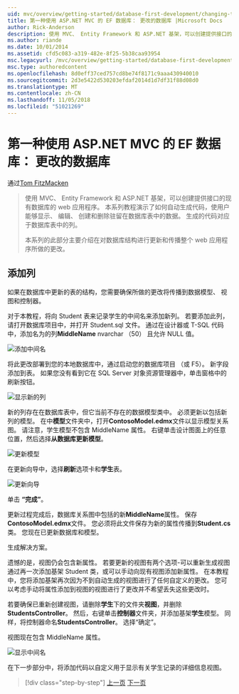 ```yaml
---
uid: mvc/overview/getting-started/database-first-development/changing-the-database
title: 第一种使用 ASP.NET MVC 的 EF 数据库： 更改的数据库 |Microsoft Docs
author: Rick-Anderson
description: 使用 MVC、 Entity Framework 和 ASP.NET 基架，可以创建提供接口的现有数据库的 web 应用程序。 此教程系列...
ms.author: riande
ms.date: 10/01/2014
ms.assetid: cfd5c083-a319-482e-8f25-5b38caa93954
msc.legacyurl: /mvc/overview/getting-started/database-first-development/changing-the-database
msc.type: authoredcontent
ms.openlocfilehash: 8d0eff37ced757cd8be74f8171c9aaa430940010
ms.sourcegitcommit: 2d3e5422d530203efdaf2014d1d7df31f88d08d0
ms.translationtype: MT
ms.contentlocale: zh-CN
ms.lasthandoff: 11/05/2018
ms.locfileid: "51021269"
---
```

<a name="ef-database-first-with-aspnet-mvc-changing-the-database"></a>第一种使用 ASP.NET MVC 的 EF 数据库： 更改的数据库
====================
通过[Tom FitzMacken](https://github.com/tfitzmac)

> 使用 MVC、 Entity Framework 和 ASP.NET 基架，可以创建提供接口的现有数据库的 web 应用程序。 本系列教程演示了如何自动生成代码，使用户能够显示、 编辑、 创建和删除驻留在数据库表中的数据。 生成的代码对应于数据库表中的列。
> 
> 本系列的此部分主要介绍在对数据库结构进行更新和传播整个 web 应用程序所做的更改。


## <a name="add-a-column"></a>添加列

如果在数据库中更新的表的结构，您需要确保所做的更改将传播到数据模型、 视图和控制器。

对于本教程，将向 Student 表来记录学生的中间名来添加新列。 若要添加此列，请打开数据库项目中，并打开 Student.sql 文件。 通过在设计器或 T-SQL 代码中，添加名为的列**MiddleName** nvarchar （50） 且允许 NULL 值。

![添加中间名](changing-the-database/_static/image1.png)

将此更改部署到您的本地数据库中，通过启动您的数据库项目 （或 F5）。 新字段添加到表。 如果您没有看到它在 SQL Server 对象资源管理器中，单击窗格中的刷新按钮。

![显示新的列](changing-the-database/_static/image2.png)

新的列存在在数据库表中，但它当前不存在的数据模型类中。 必须更新以包括新列的模型。 在中**模型**文件夹中，打开**ContosoModel.edmx**文件以显示模型关系图。 请注意，学生模型不包含 MiddleName 属性。 右键单击设计图面上的任意位置，然后选择**从数据库更新模型**。

![更新模型](changing-the-database/_static/image3.png)

在更新向导中，选择**刷新**选项卡和**学生**表。

![更新向导](changing-the-database/_static/image4.png)

单击 **“完成”**。

更新过程完成后，数据库关系图中包括的新**MiddleName**属性。 保存**ContosoModel.edmx**文件。 您必须将此文件保存为新的属性传播到**Student.cs**类。 您现在已更新数据库和模型。

生成解决方案。

遗憾的是，视图仍会包含新属性。 若要更新的视图有两个选项-可以重新生成视图通过再一次添加基架 Student 类，或可以手动向现有视图添加新属性。 在本教程中，您将添加基架再次因为不到自动生成的视图进行了任何自定义的更改。 您可以考虑手动将属性添加到视图的视图进行了更改并不希望丢失这些更改时。

若要确保已重新创建视图，请删除**学生**下的文件夹**视图**，并删除**StudentsController**。 然后，右键单击**控制器**文件夹，并添加基架**学生**模型。 同样，将控制器命名**StudentsController**。 选择“确定”。

视图现在包含 MiddleName 属性。

![显示中间名](changing-the-database/_static/image5.png)

在下一步部分中，将添加代码以自定义用于显示有关学生记录的详细信息视图。

> [!div class="step-by-step"]
> [上一页](generating-views.md)
> [下一页](customizing-a-view.md)
